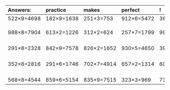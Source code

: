 | Answers: | practice | makes | perfect | ! |
| :--- | :--- | :--- | :--- | :--- |
| 522×9=4698 | 182×9=1638 | 251×3=753 | 912×6=5472 | 363×4=1452 | 
|   |   |   |   |   | 
|   |   |   |   |   | 
|   |   |   |   |   | 
| 988×8=7904 | 613×2=1226 | 312×2=624 | 257×7=1799 | 990×2=1980 | 
|   |   |   |   |   | 
|   |   |   |   |   | 
|   |   |   |   |   | 
|   |   |   |   |   | 
| 291×8=2328 | 842×9=7578 | 826×2=1652 | 930×5=4650 | 395×7=2765 | 
|   |   |   |   |   | 
|   |   |   |   |   | 
|   |   |   |   |   | 
|   |   |   |   |   | 
| 352×8=2816 | 291×6=1746 | 702×7=4914 | 657×2=1314 | 601×7=4207 | 
|   |   |   |   |   | 
|   |   |   |   |   | 
|   |   |   |   |   | 
|   |   |   |   |   | 
| 568×8=4544 | 859×6=5154 | 835×9=7515 | 323×3=969 | 735×7=5145 | 
